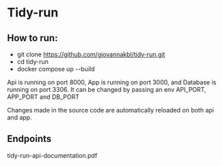 # Tidy-run

## How to run:
- git clone https://github.com/giovannakbl/tidy-run.git
- cd tidy-run 
- docker compose up --build

Api is running on port 8000, App is running on port 3000, and Database is running on port 3306.
It can be changed by passing an env API_PORT, APP_PORT and DB_PORT

Changes made in the source code are automatically reloaded on both api and app. 

## Endpoints

tidy-run-api-documentation.pdf